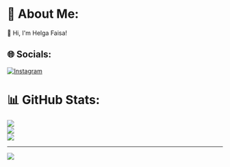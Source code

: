 # 💫 About Me:
👋 Hi, I'm Helga Faisa!

## 🌐 Socials:
[![Instagram](https://img.shields.io/badge/Instagram-%23E4405F.svg?logo=Instagram&logoColor=white)](https://instagram.com/helga.faisa) 

# 📊 GitHub Stats:
![](https://github-readme-stats.vercel.app/api?username=HelgaFaisa&theme=buefy&hide_border=false&include_all_commits=false&count_private=false)<br/>
![](https://github-readme-streak-stats.herokuapp.com/?user=HelgaFaisa&theme=buefy&hide_border=false)<br/>
![](https://github-readme-stats.vercel.app/api/top-langs/?username=HelgaFaisa&theme=buefy&hide_border=false&include_all_commits=false&count_private=false&layout=compact)

---
[![](https://visitcount.itsvg.in/api?id=HelgaFaisa&icon=0&color=0)](https://visitcount.itsvg.in)

<!-- Proudly created with GPRM ( https://gprm.itsvg.in ) -->

